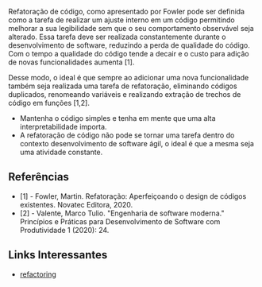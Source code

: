 Refatoração de código, como apresentado por Fowler pode ser definida como a tarefa de realizar um ajuste interno em um código permitindo melhorar a sua legibilidade sem que o seu comportamento observável seja alterado. Essa tarefa deve ser realizada constantemente durante o desenvolvimento de software, reduzindo a perda de qualidade do código. Com o tempo a qualidade do código tende a decair e o custo para adição de novas funcionalidades aumenta [1].

Desse modo, o ideal é que sempre ao adicionar uma nova funcionalidade também seja realizada uma tarefa de refatoração, eliminando códigos duplicados, renomeando variáveis e realizando extração de trechos de código em funções [1,2].

* Mantenha o código simples e tenha em mente que uma alta interpretabilidade importa.
* A refatoração de código não pode se tornar uma tarefa dentro do contexto desenvolvimento de software ágil, o ideal é que a mesma seja uma atividade constante.

## Referências

* [1] -  Fowler, Martin. Refatoração: Aperfeiçoando o design de códigos existentes. Novatec Editora, 2020.
* [2] - Valente, Marco Tulio. "Engenharia de software moderna." Princípios e Práticas para Desenvolvimento de Software com Produtividade 1 (2020): 24.

## Links Interessantes

* [refactoring](https://refactoring.com/)
